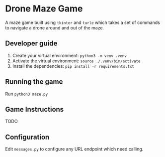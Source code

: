 # Drone Maze Game

A maze game built using `tkinter` and `turle` which takes a set of commands to navigate a drone around and out of the maze.

## Developer guide
1. Create your virtual environment: `python3 -m venv .venv`
2. Activate the virtual environment: `source ./.venv/bin/activate`
3. Install the dependencies: `pip install -r requirements.txt`

## Running the game

Run ```python3 maze.py```

## Game Instructions

TODO

## Configuration

Edit `messages.py` to configure any URL endpoint which need calling.